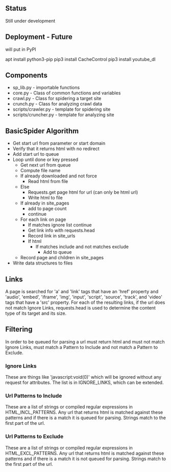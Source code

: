 ## Status

Still under development

## Deployment - Future

will put in PyPI

apt install python3-pip
pip3 install CacheControl
pip3 install youtube_dl

## Components

* sp_lib.py - importable functions
* core.py - Class of common functions and variables
* crawl.py - Class for spidering a target site
* crunch.py - Class for analyzing crawl data
* scripts/crawler.py - template for spidering site
* scripts/cruncher.py - template for analyzing site

## BasicSpider Algorithm

* Get start url from parameter or start domain
* Verify that it returns html with no redirect
* Add start url to queue
* Loop until done or key pressed
    * Get next url from queue
    * Compute file name
    * If already downloaded and not force
        * Read html from file
    * Else
        * Requests.get page html for url (can only be html url)
        * Write html to file
    * If already in site_pages
        * add to page count
        * continue
    * For each link on page
        * If matches ignore list continue
        * Get link info with requests.head
        * Record link in site_urls
        * If html
            * If matches include and not matches exclude
                * Add to queue
    * Record page and children in site_pages
* Write data structures to files

## Links

A page is searched for 'a' and 'link' tags that have an 'href' property and 'audio', 'embed', 'iframe', 'img', 'input', 'script', 'source', 'track', and 'video' tags that have a 'src' property. For each of the resulting links, if the url does not match Ignore Links, requests.head is used to determine the content type of its target and its size.

## Filtering

In order to be queued for parsing a url must return html and must not match Ignore Links, must match a Pattern to Include and not match a Pattern to Exclude.

### Ignore Links

These are things like 'javascript:void(0)' which will be ignored without any request for attributes. The list is in IGNORE_LINKS, which can be extended.

### Url Patterns to Include

These are a list of strings or compiled regular expressions in HTML_INCL_PATTERNS. Any url that returns html is matched against these patterns and if there is a match it is queued for parsing. Strings match to the first part of the url.

### Url Patterns to Exclude

These are a list of strings or compiled regular expressions in HTML_EXCL_PATTERNS. Any url that returns html is matched against these patterns and if there is a match it is not queued for parsing. Strings match to the first part of the url.
